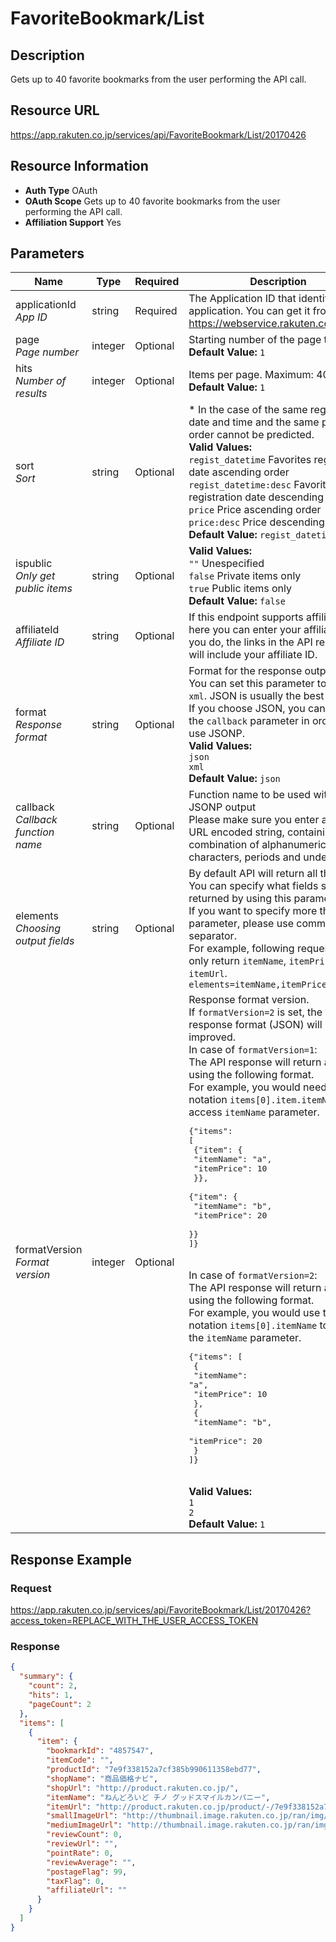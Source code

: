 
# FavoriteBookmark/List

## Description

Gets up to 40 favorite bookmarks from the user performing the API call.
## Resource URL

https://app.rakuten.co.jp/services/api/FavoriteBookmark/List/20170426
## Resource Information

* **Auth Type** OAuth
* **OAuth Scope** Gets up to 40 favorite bookmarks from the user performing the API call.
* **Affiliation Support** Yes

## Parameters

Name | Type | Required | Description
 --- | --- | --- | --- 
applicationId<br>*App ID* | string | Required | The Application ID that identifies your application. You can get it from <a href="https://webservice.rakuten.co.jp/" target="_blank">https://webservice.rakuten.co.jp/</a>.
page<br>*Page number* | integer | Optional | Starting number of the page to get<br>**Default Value:** <code>1</code>
hits<br>*Number of results* | integer | Optional | Items per page. Maximum: 40.<br>**Default Value:** <code>1</code>
sort<br>*Sort* | string | Optional | * In the case of the same registration date and time and the same price, the order cannot be predicted.<br>**Valid Values:**<br><code>regist_datetime</code> Favorites registration date ascending order<br><code>regist_datetime:desc</code> Favorites registration date descending order<br><code>price</code> Price ascending order<br><code>price:desc</code> Price descending order<br>**Default Value:** <code>regist_datetime:desc</code>
ispublic<br>*Only get public items* | string | Optional | **Valid Values:**<br><code>""</code> Unespecified<br><code>false</code> Private items only<br><code>true</code> Public items only<br>**Default Value:** <code>false</code>
affiliateId<br>*Affiliate ID* | string | Optional | If this endpoint supports affiliation, here you can enter your affiliate ID. If you do, the links in the API response will include your affiliate ID.
format<br>*Response format* | string | Optional | Format for the response output.<br>You can set this parameter to <code>json</code> or <code>xml</code>. JSON is usually the best option.<br>If you choose JSON, you can also set the <code>callback</code> parameter in order to use JSONP.<br>**Valid Values:**<br><code>json</code> <br><code>xml</code> <br>**Default Value:** <code>json</code>
callback<br>*Callback function name* | string | Optional | Function name to be used with the JSONP output<br>Please make sure you enter a UTF-8 URL encoded string, containing only a combination of alphanumeric characters, periods and underscores.
elements<br>*Choosing output fields* | string | Optional | By default API will return all the fields. You can specify what fields should be returned by using this parameter.<br>If you want to specify more than one parameter, please use comma (<code>,</code>) as separator.<br>For example, following request will only return <code>itemName</code>, <code>itemPrice</code> and <code>itemUrl</code>.<br><code>elements=itemName,itemPrice,itemUrl</code>
formatVersion<br>*Format version* | integer | Optional | Response format version.<br>If <code>formatVersion=2</code> is set, the response format (JSON) will be improved.<br>In case of <code>formatVersion=1</code>:<br>The API response will return an array using the following format.<br>For example, you would need to use notation <code>items[0].item.itemName</code> to access <code>itemName</code> parameter.<br><pre class="prettyprint">{"items": [<br>    {"item": {<br>        "itemName": "a",<br>        "itemPrice": 10<br>    }},<br>    {"item": {<br>        "itemName": "b",<br>        "itemPrice": 20<br>    }}<br>]}</pre><br>In case of <code>formatVersion=2</code>:<br>The API response will return an array using the following format.<br>For example, you would use the notation <code>items[0].itemName</code> to access the <code>itemName</code> parameter.<br><pre class="prettyprint">{"items": [<br>    {<br>        "itemName": "a",<br>        "itemPrice": 10<br>    },<br>    {<br>        "itemName": "b",<br>        "itemPrice": 20<br>    }<br>]}</pre><br>**Valid Values:**<br><code>1</code> <br><code>2</code> <br>**Default Value:** <code>1</code>
## Response Example

### Request

https://app.rakuten.co.jp/services/api/FavoriteBookmark/List/20170426?access_token=REPLACE_WITH_THE_USER_ACCESS_TOKEN
### Response

```json
{
  "summary": {
    "count": 2,
    "hits": 1,
    "pageCount": 2
  },
  "items": [
    {
      "item": {
        "bookmarkId": "4857547",
        "itemCode": "",
        "productId": "7e9f338152a7cf385b990611358ebd77",
        "shopName": "商品価格ナビ",
        "shopUrl": "http://product.rakuten.co.jp/",
        "itemName": "ねんどろいど チノ グッドスマイルカンパニー",
        "itemUrl": "http://product.rakuten.co.jp/product/-/7e9f338152a7cf385b990611358ebd77/",
        "smallImageUrl": "http://thumbnail.image.rakuten.co.jp/ran/img/1001/0004/580/416/900/522/10010004580416900522_1.jpg?_ex=64x64",
        "mediumImageUrl": "http://thumbnail.image.rakuten.co.jp/ran/img/1001/0004/580/416/900/522/10010004580416900522_1.jpg?_ex=128x128",
        "reviewCount": 0,
        "reviewUrl": "",
        "pointRate": 0,
        "reviewAverage": "",
        "postageFlag": 99,
        "taxFlag": 0,
        "affiliateUrl": ""
      }
    }
  ]
}
```

